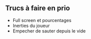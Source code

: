 ## Trucs à faire en prio

<ul>
  <li>Full screen et pourcentages</li>
  <li>Inerties du joueur</li>
  <li>Empecher de sauter depuis le vide</li>
</ul>
